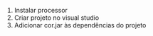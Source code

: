 1. Instalar processor
2. Criar projeto no visual studio
3. Adicionar cor.jar às dependências do projeto
